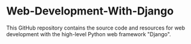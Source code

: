 # Web-Development-With-Django
This GitHub repository contains the source code and resources for web development with the high-level Python web framework "Django".